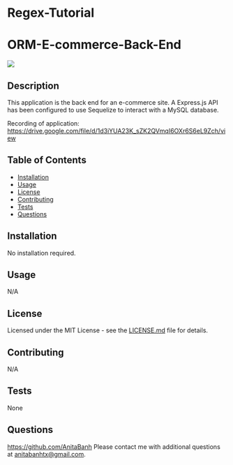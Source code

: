 # Regex-Tutorial

# ORM-E-commerce-Back-End
  ![](https://img.shields.io/badge/license-MIT-green)
  ## Description
  This application is the back end for an e-commerce site. A Express.js API has been configured to use Sequelize to interact with a MySQL database.
  
  Recording of application: 
  https://drive.google.com/file/d/1d3iYUA23K_sZK2QVmqI6OXr6S6eL9Zch/view

  ## Table of Contents 

  - [Installation](##installation)
  - [Usage](#usage)
  - [License](#license)
  - [Contributing](#contributing)
  - [Tests](#tests)
  - [Questions](#questions)

  ## Installation
  No installation required.

  ## Usage
  N/A

  ## License

Licensed under the MIT License - see the [LICENSE.md](https://github.com/AnitaBanh/Regex-Tutorial/blob/main/LICENSE) file for details.


  ## Contributing
  N/A

  ## Tests
  None

  ## Questions
  <https://github.com/AnitaBanh>
  Please contact me with additional questions at anitabanhtx@gmail.com.
  
